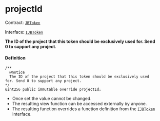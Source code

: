 # projectId

Contract: [`JBToken`](/docs/dev/v3/api/contracts/jbtoken/README.md)​‌

Interface: [`IJBToken`](/docs/dev/v3/api/interfaces/ijbtoken.md)

**The ID of the project that this token should be exclusively used for. Send 0 to support any project.**

#### Definition

```
/**
  @notice
  The ID of the project that this token should be exclusively used for. Send 0 to support any project.
*/
uint256 public immutable override projectId;
```

* Once set the value cannot be changed.
* The resulting view function can be accessed externally by anyone.
* The resulting function overrides a function definition from the [`IJBToken`](/docs/dev/v3/api/interfaces/ijbtoken.md) interface.
